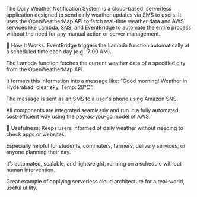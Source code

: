 The Daily Weather Notification System is a cloud-based, serverless application designed to send daily weather updates via SMS to users. It uses the OpenWeatherMap API to fetch real-time weather data and AWS services like Lambda, SNS, and EventBridge to automate the entire process without the need for any manual action or server management.

🧠 How It Works:
EventBridge triggers the Lambda function automatically at a scheduled time each day (e.g., 7:00 AM).

The Lambda function fetches the current weather data of a specified city from the OpenWeatherMap API.

It formats this information into a message like:
“Good morning! Weather in Hyderabad: clear sky, Temp: 28°C”.

The message is sent as an SMS to a user's phone using Amazon SNS.

All components are integrated seamlessly and run in a fully automated, cost-efficient way using the pay-as-you-go model of AWS.

🎯 Usefulness:
Keeps users informed of daily weather without needing to check apps or websites.

Especially helpful for students, commuters, farmers, delivery services, or anyone planning their day.

It’s automated, scalable, and lightweight, running on a schedule without human intervention.

Great example of applying serverless cloud architecture for a real-world, useful utility.
